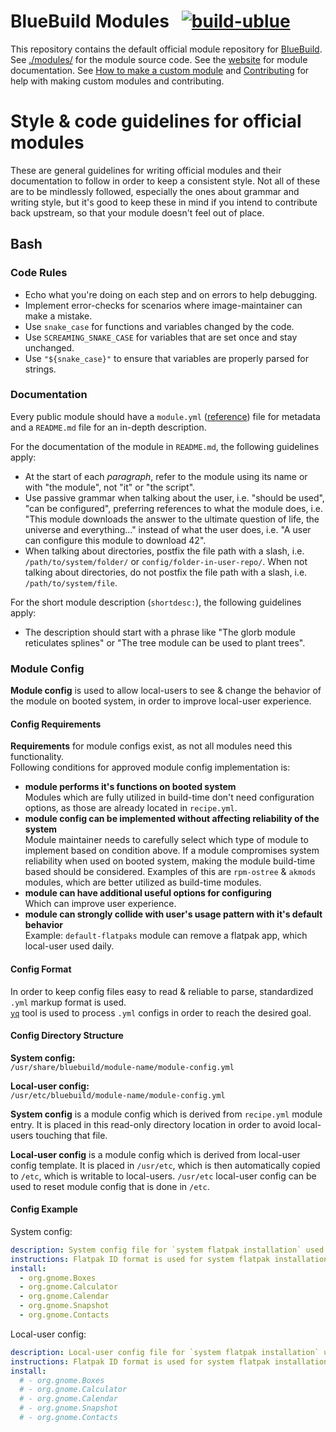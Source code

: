 # BlueBuild Modules &nbsp; [![build-ublue](https://github.com/blue-build/modules/actions/workflows/build.yml/badge.svg)](https://github.com/blue-build/modules/actions/workflows/build.yml)

This repository contains the default official module repository for [BlueBuild](https://blue-build.org/). See [./modules/](./modules/) for the module source code. See the [website](https://blue-build.org/reference/module/) for module documentation. See [How to make a custom module](https://blue-build.org/how-to/making-modules/) and [Contributing](https://blue-build.org/learn/contributing/) for help with making custom modules and contributing.

# Style & code guidelines for official modules

These are general guidelines for writing official modules and their documentation to follow in order to keep a consistent style. Not all of these are to be mindlessly followed, especially the ones about grammar and writing style, but it's good to keep these in mind if you intend to contribute back upstream, so that your module doesn't feel out of place.

## Bash

### Code Rules

- Echo what you're doing on each step and on errors to help debugging.
- Implement error-checks for scenarios where image-maintainer can make a mistake.
- Use `snake_case` for functions and variables changed by the code.
- Use `SCREAMING_SNAKE_CASE` for variables that are set once and stay unchanged.
- Use `"${snake_case}"` to ensure that variables are properly parsed for strings.

### Documentation

Every public module should have a `module.yml` ([reference](https://blue-build.org/reference/module/#moduleyml)) file for metadata and a `README.md` file for an in-depth description. 

For the documentation of the module in `README.md`, the following guidelines apply:
- At the start of each _paragraph_, refer to the module using its name or with "the module", not "it" or "the script".
- Use passive grammar when talking about the user, i.e. "should be used", "can be configured", preferring references to what the module does, i.e. "This module downloads the answer to the ultimate question of life, the universe and everything..." instead of what the user does, i.e. "A user can configure this module to download 42".
- When talking about directories, postfix the file path with a slash, i.e. `/path/to/system/folder/` or `config/folder-in-user-repo/`. When not talking about directories, do not postfix the file path with a slash, i.e. `/path/to/system/file`.

For the short module description (`shortdesc:`), the following guidelines apply:
- The description should start with a phrase like "The glorb module reticulates splines" or "The tree module can be used to plant trees".

### Module Config

**Module config** is used to allow local-users to see & change the behavior of the module on booted system, in order to improve local-user experience.

#### Config Requirements
**Requirements** for module configs exist, as not all modules need this functionality.  
Following conditions for approved module config implementation is:

- **module performs it's functions on booted system**  
 Modules which are fully utilized in build-time don't need configuration options, as those are already located in `recipe.yml`.
- **module config can be implemented without affecting reliability of the system**  
 Module maintainer needs to carefully select which type of module to implement based on condition above. If a module compromises system reliability when used on booted system, making the module build-time based should be considered. Examples of this are `rpm-ostree` & `akmods` modules, which are better utilized as build-time modules.
- **module can have additional useful options for configuring**  
Which can improve user experience.
- **module can strongly collide with user's usage pattern with it's default behavior**  
Example: `default-flatpaks` module can remove a flatpak app, which local-user used daily.

#### Config Format

In order to keep config files easy to read & reliable to parse, standardized `.yml` markup format is used.  
[`yq`](https://github.com/mikefarah/yq) tool is used to process `.yml` configs in order to reach the desired goal.

#### Config Directory Structure

**System config:**  
`/usr/share/bluebuild/module-name/module-config.yml`

**Local-user config:**  
`/usr/etc/bluebuild/module-name/module-config.yml` 

**System config** is a module config which is derived from `recipe.yml` module entry. It is placed in this read-only directory location in order to avoid local-users touching that file.

**Local-user config** is a module config which is derived from local-user config template. It is placed in `/usr/etc`, which is then automatically copied to `/etc`, which is writable to local-users. `/usr/etc` local-user config can be used to reset module config that is done in `/etc`.

#### Config Example

System config:

```yaml
description: System config file for `system flatpak installation` used by the `default-flatpaks` BlueBuild module.
instructions: Flatpak ID format is used for system flatpak installation.
install:
  - org.gnome.Boxes 
  - org.gnome.Calculator
  - org.gnome.Calendar
  - org.gnome.Snapshot
  - org.gnome.Contacts
```

Local-user config:

```yaml
description: Local-user config file for `system flatpak installation` used by the `default-flatpaks` BlueBuild module.
instructions: Flatpak ID format is used for system flatpak installation. Insert entries with removed # starting symbol.
install:
  # - org.gnome.Boxes 
  # - org.gnome.Calculator
  # - org.gnome.Calendar
  # - org.gnome.Snapshot
  # - org.gnome.Contacts
```
